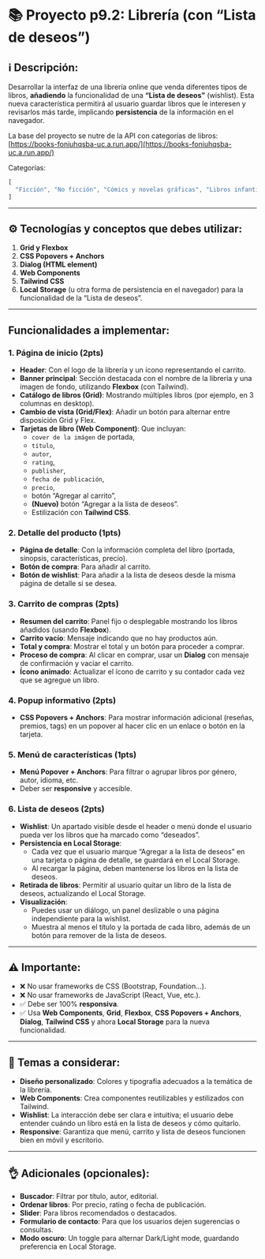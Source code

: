 # **📚 Proyecto p9.2:** Librería (con “Lista de deseos”)

## **ℹ️ Descripción:**
Desarrollar la interfaz de una librería online que venda diferentes tipos de libros, **añadiendo** la funcionalidad de una **“Lista de deseos”** (wishlist). Esta nueva característica permitirá al usuario guardar libros que le interesen y revisarlos más tarde, implicando **persistencia** de la información en el navegador.

La base del proyecto se nutre de la API con categorías de libros:
[https://books-foniuhqsba-uc.a.run.app/](https://books-foniuhqsba-uc.a.run.app/)

Categorías:

```js
[
  "Ficción", "No ficción", "Cómics y novelas gráficas", "Libros infantiles", "Autoayuda y desarrollo personal", "Gastronomía y recetas", "Ciencia ficción", "Misterio y suspense", "Biografías", "Historia", "Filosofía", "Psicología", "Terror", "Poesía", "Drama", "Crimen", "Viajes", "Arte", "Cultura", "Educación", "Religión", "Tecnología", "Economía", "Política", "Deportes", "Música", "Superación personal", "Sociología"
]
```

---

## **⚙️ Tecnologías y conceptos que debes utilizar:**
1. **Grid y Flexbox**  
2. **CSS Popovers + Anchors**  
3. **Dialog (HTML element)**  
4. **Web Components**  
5. **Tailwind CSS**  
6. **Local Storage** (u otra forma de persistencia en el navegador) para la funcionalidad de la “Lista de deseos”.

---

## **Funcionalidades a implementar:**

### 1. Página de inicio (2pts)
- **Header**: Con el logo de la librería y un ícono representando el carrito.  
- **Banner principal**: Sección destacada con el nombre de la librería y una imagen de fondo, utilizando **Flexbox** (con Tailwind).  
- **Catálogo de libros (Grid)**: Mostrando múltiples libros (por ejemplo, en 3 columnas en desktop).  
- **Cambio de vista (Grid/Flex)**: Añadir un botón para alternar entre disposición Grid y Flex.  
- **Tarjetas de libro (Web Component)**: Que incluyan:
  - `cover de la imágen` de portada,  
  - `título`,  
  - `autor`,  
  - `rating`,  
  - `publisher`,
  - `fecha de publicación`,  
  - `precio`,  
  - botón “Agregar al carrito”,  
  - **(Nuevo)** botón “Agregar a la lista de deseos”.  
  - Estilización con **Tailwind CSS**.

### 2. Detalle del producto (1pts)
- **Página de detalle**: Con la información completa del libro (portada, sinopsis, características, precio).  
- **Botón de compra**: Para añadir al carrito.  
- **Botón de wishlist**: Para añadir a la lista de deseos desde la misma página de detalle si se desea.

### 3. Carrito de compras (2pts)
- **Resumen del carrito**: Panel fijo o desplegable mostrando los libros añadidos (usando **Flexbox**).  
- **Carrito vacío**: Mensaje indicando que no hay productos aún.  
- **Total y compra**: Mostrar el total y un botón para proceder a comprar.  
- **Proceso de compra**: Al clicar en comprar, usar un **Dialog** con mensaje de confirmación y vaciar el carrito.  
- **Ícono animado**: Actualizar el ícono de carrito y su contador cada vez que se agregue un libro.

### 4. Popup informativo (2pts)
- **CSS Popovers + Anchors**: Para mostrar información adicional (reseñas, premios, tags) en un popover al hacer clic en un enlace o botón en la tarjeta.

### 5. Menú de características (1pts)
- **Menú Popover + Anchors**: Para filtrar o agrupar libros por género, autor, idioma, etc.  
- Deber ser **responsive** y accesible.

### 6. **Lista de deseos (2pts)**
- **Wishlist**: Un apartado visible desde el header o menú donde el usuario pueda ver los libros que ha marcado como “deseados”.  
- **Persistencia en Local Storage**:  
  - Cada vez que el usuario marque “Agregar a la lista de deseos” en una tarjeta o página de detalle, se guardará en el Local Storage.  
  - Al recargar la página, deben mantenerse los libros en la lista de deseos.  
- **Retirada de libros**: Permitir al usuario quitar un libro de la lista de deseos, actualizando el Local Storage.  
- **Visualización**:  
  - Puedes usar un diálogo, un panel deslizable o una página independiente para la wishlist.  
  - Muestra al menos el título y la portada de cada libro, además de un botón para remover de la lista de deseos.

---

## **⚠️ Importante:**
- ❌ No usar frameworks de CSS (Bootstrap, Foundation...).  
- ❌ No usar frameworks de JavaScript (React, Vue, etc.).  
- ✅ Debe ser 100% **responsiva**.  
- ✅ Usa **Web Components**, **Grid**, **Flexbox**, **CSS Popovers + Anchors**, **Dialog**, **Tailwind CSS** y ahora **Local Storage** para la nueva funcionalidad.  

---

## **👀 Temas a considerar:**
- **Diseño personalizado**: Colores y tipografía adecuados a la temática de la librería.  
- **Web Components**: Crea componentes reutilizables y estilizados con Tailwind.  
- **Wishlist**: La interacción debe ser clara e intuitiva; el usuario debe entender cuándo un libro está en la lista de deseos y cómo quitarlo.  
- **Responsive**: Garantiza que menú, carrito y lista de deseos funcionen bien en móvil y escritorio.

---

## **👌 Adicionales (opcionales):**
- **Buscador**: Filtrar por título, autor, editorial.  
- **Ordenar libros**: Por precio, rating o fecha de publicación.  
- **Slider**: Para libros recomendados o destacados.  
- **Formulario de contacto**: Para que los usuarios dejen sugerencias o consultas.  
- **Modo oscuro**: Un toggle para alternar Dark/Light mode, guardando preferencia en Local Storage.
